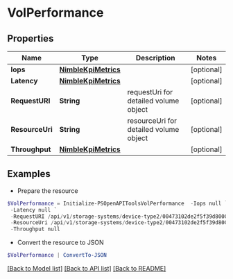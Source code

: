 # VolPerformance
## Properties

Name | Type | Description | Notes
------------ | ------------- | ------------- | -------------
**Iops** | [**NimbleKpiMetrics**](NimbleKpiMetrics.md) |  | [optional] 
**Latency** | [**NimbleKpiMetrics**](NimbleKpiMetrics.md) |  | [optional] 
**RequestURI** | **String** | requestUri for detailed volume object | [optional] 
**ResourceUri** | **String** | resourceUri for detailed volume object | [optional] 
**Throughput** | [**NimbleKpiMetrics**](NimbleKpiMetrics.md) |  | [optional] 

## Examples

- Prepare the resource
```powershell
$VolPerformance = Initialize-PSOpenAPIToolsVolPerformance  -Iops null `
 -Latency null `
 -RequestURI /api/v1/storage-systems/device-type2/00473102de2f5f39d8000000000000000000000001/volumes/37473102de2f5f39d8000000000000000000000027/performance-statistics `
 -ResourceUri /api/v1/storage-systems/device-type2/00473102de2f5f39d8000000000000000000000001/volumes/37473102de2f5f39d8000000000000000000000027/performance-statistics `
 -Throughput null
```

- Convert the resource to JSON
```powershell
$VolPerformance | ConvertTo-JSON
```

[[Back to Model list]](../README.md#documentation-for-models) [[Back to API list]](../README.md#documentation-for-api-endpoints) [[Back to README]](../README.md)

